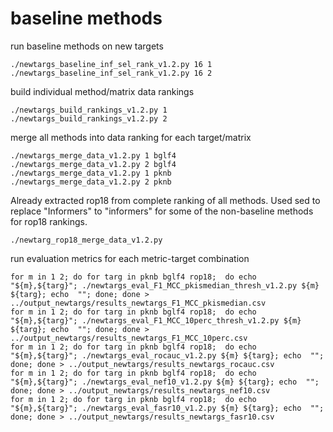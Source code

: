 # baseline methods

run baseline methods on new targets
```
./newtargs_baseline_inf_sel_rank_v1.2.py 16 1
./newtargs_baseline_inf_sel_rank_v1.2.py 16 2
```

build individual method/matrix data rankings
```
./newtargs_build_rankings_v1.2.py 1
./newtargs_build_rankings_v1.2.py 2

```
merge all methods into data ranking for each target/matrix
```
./newtargs_merge_data_v1.2.py 1 bglf4
./newtargs_merge_data_v1.2.py 2 bglf4
./newtargs_merge_data_v1.2.py 1 pknb
./newtargs_merge_data_v1.2.py 2 pknb
```
Already extracted rop18 from complete ranking of all methods. Used sed to replace "Informers" to "informers" for some of the non-baseline methods for rop18 rankings.
```
./newtarg_rop18_merge_data_v1.2.py
```

run evaluation metrics for each metric-target combination
```
for m in 1 2; do for targ in pknb bglf4 rop18;  do echo "${m},${targ}"; ./newtargs_eval_F1_MCC_pkismedian_thresh_v1.2.py ${m} ${targ}; echo  ""; done; done > ../output_newtargs/results_newtargs_F1_MCC_pkismedian.csv 
for m in 1 2; do for targ in pknb bglf4 rop18;  do echo "${m},${targ}"; ./newtargs_eval_F1_MCC_10perc_thresh_v1.2.py ${m} ${targ}; echo  ""; done; done > ../output_newtargs/results_newtargs_F1_MCC_10perc.csv 
for m in 1 2; do for targ in pknb bglf4 rop18;  do echo "${m},${targ}"; ./newtargs_eval_rocauc_v1.2.py ${m} ${targ}; echo  ""; done; done > ../output_newtargs/results_newtargs_rocauc.csv
for m in 1 2; do for targ in pknb bglf4 rop18;  do echo "${m},${targ}"; ./newtargs_eval_nef10_v1.2.py ${m} ${targ}; echo  ""; done; done > ../output_newtargs/results_newtargs_nef10.csv
for m in 1 2; do for targ in pknb bglf4 rop18;  do echo "${m},${targ}"; ./newtargs_eval_fasr10_v1.2.py ${m} ${targ}; echo  ""; done; done > ../output_newtargs/results_newtargs_fasr10.csv
```

